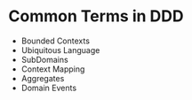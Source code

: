 # Common Terms in DDD

- Bounded Contexts
- Ubiquitous Language
- SubDomains
- Context Mapping
- Aggregates
- Domain Events
